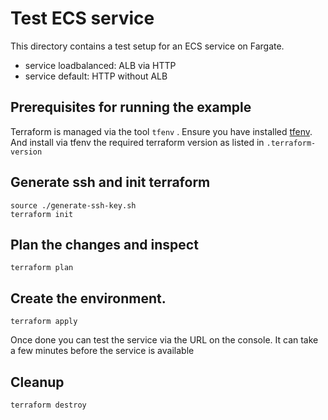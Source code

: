 # Test ECS service

This directory contains a test setup for an ECS service on Fargate.

* service loadbalanced: ALB via HTTP
* service default: HTTP without ALB

## Prerequisites for running the example

Terraform is managed via the tool `tfenv` . Ensure you have installed [tfenv](https://github.com/kamatama41/tfenv). And install via tfenv the required terraform version as listed in `.terraform-version` 

## Generate ssh and init terraform

``` 
source ./generate-ssh-key.sh
terraform init

```

## Plan the changes and inspect

``` 
terraform plan
```

## Create the environment.

``` 
terraform apply
```

Once done you can test the service via the URL on the console. It can take a few minutes before the service is available

## Cleanup

``` 
terraform destroy
```

